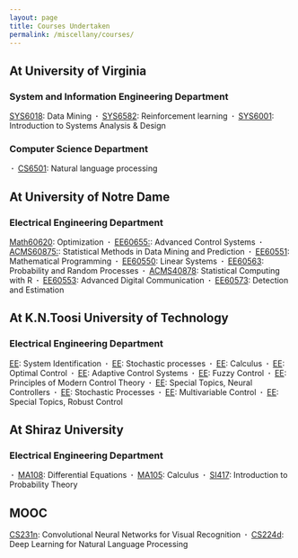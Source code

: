 ```yaml
---
layout: page
title: Courses Undertaken
permalink: /miscellany/courses/
---
```


<h2>At University of Virginia </h2>

<h3> System and Information Engineering Department</h3>

<a href="">SYS6018</a>: Data Mining
<b>&nbsp;&middot;&nbsp;</b> <a href="">SYS6582</a>: Reinforcement learning 
<b>&nbsp;&middot;&nbsp;</b> <a href="">SYS6001</a>: Introduction to Systems Analysis & Design


<h3>Computer Science Department  </h3>
<b>&nbsp;&middot;&nbsp;</b> <a href="">CS6501</a>: Natural language processing

<h2>At University of Notre Dame </h2>
<h3>Electrical Engineering Department </h3>
<a href="">Math60620</a>: Optimization
<b>&nbsp;&middot;&nbsp;</b> <a href="">EE60655:</a>: Advanced Control Systems
<b>&nbsp;&middot;&nbsp;</b> <a href="">ACMS60875:</a>: Statistical Methods in Data Mining and Prediction
<b>&nbsp;&middot;&nbsp;</b> <a href="">EE60551</a>: Mathematical Programming
<b>&nbsp;&middot;&nbsp;</b> <a href="">EE60550</a>: Linear Systems
<b>&nbsp;&middot;&nbsp;</b> <a href="">EE60563</a>: Probability and Random Processes
<b>&nbsp;&middot;&nbsp;</b> <a href=""> ACMS40878</a>: Statistical Computing with R
<b>&nbsp;&middot;&nbsp;</b> <a href="">EE60553</a>: Advanced Digital Communication
<b>&nbsp;&middot;&nbsp;</b> <a href="">EE60573</a>: Detection and Estimation


<h2>At K.N.Toosi University of Technology </h2>
<h3>Electrical Engineering Department </h3> 
<a href="">EE</a>: System Identification
<b>&nbsp;&middot;&nbsp;</b> <a href="">EE</a>: Stochastic processes
<b>&nbsp;&middot;&nbsp;</b> <a href="">EE</a>: Calculus
<b>&nbsp;&middot;&nbsp;</b> <a href="">EE</a>: Optimal Control  
<b>&nbsp;&middot;&nbsp;</b> <a href="">EE</a>: Adaptive Control Systems  
<b>&nbsp;&middot;&nbsp;</b> <a href="">EE</a>: Fuzzy Control 
<b>&nbsp;&middot;&nbsp;</b> <a href="">EE</a>: Principles of Modern Control Theory 
<b>&nbsp;&middot;&nbsp;</b> <a href="">EE</a>: Special Topics, Neural Controllers
<b>&nbsp;&middot;&nbsp;</b> <a href="">EE</a>: Stochastic Processes  
<b>&nbsp;&middot;&nbsp;</b> <a href="">EE</a>: Multivariable Control 
<b>&nbsp;&middot;&nbsp;</b> <a href="">EE</a>: Special Topics, Robust Control 

<h2>At Shiraz University </h2>
<h3>Electrical Engineering Department </h3>
<b>&nbsp;&middot;&nbsp;</b> <a href="">MA108</a>: Differential Equations
<b>&nbsp;&middot;&nbsp;</b> <a href="">MA105</a>: Calculus
<b>&nbsp;&middot;&nbsp;</b> <a href="">SI417</a>: Introduction to Probability Theory

<h2>MOOC</h2>
<a href="http://cs231n.stanford.edu/">CS231n</a>: Convolutional Neural Networks for Visual Recognition
<b>&nbsp;&middot;&nbsp;</b> <a href="http://cs224d.stanford.edu/">CS224d</a>: Deep Learning for Natural Language Processing


